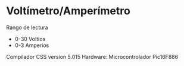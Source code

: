 # Voltímetro/Amperímetro

Rango de lectura
- 0-30 Voltios
- 0-3 Amperios

Compilador CSS version 5.015
Hardware: Microcontrolador Pic16F886
